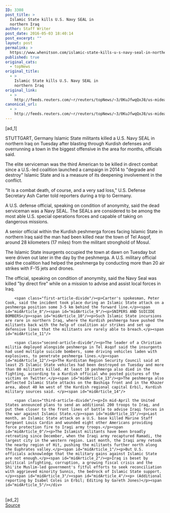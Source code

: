 ```yaml
---
ID: 3308
post_title: >
  Islamic State kills U.S. Navy SEAL in
  northern Iraq
author: Staff Writer
post_date: 2016-05-03 18:40:14
post_excerpt: ""
layout: post
permalink: >
  https://www.whenitson.com/islamic-state-kills-u-s-navy-seal-in-northern-iraq/
published: true
original_cats:
  - topNews
original_title:
  - >
    Islamic State kills U.S. Navy SEAL in
    northern Iraq
original_link:
  - >
    http://feeds.reuters.com/~r/reuters/topNews/~3/0KuJfwqQxJ8/us-mideast-crisis-iraq-usa-idUSKCN0XU0T8
canonical_url:
  - >
    http://feeds.reuters.com/~r/reuters/topNews/~3/0KuJfwqQxJ8/us-mideast-crisis-iraq-usa-idUSKCN0XU0T8
---
```

 [ad_1]
<br><div id="articleText">
<span id="midArticle_start"/>

<span id="midArticle_0"/><span class="focusParagraph" readability="6"><p><span class="articleLocation">STUTTGART, Germany</span> Islamic State militants killed a U.S. Navy SEAL in northern Iraq on Tuesday after blasting through Kurdish defenses and overrunning a town in the biggest offensive in the area for months, officials said.</p></span><span id="midArticle_1"/><p>The elite serviceman was the third American to be killed in direct combat since a U.S.-led coalition launched a campaign in 2014 to "degrade and destroy" Islamic State and is a measure of its deepening involvement in the conflict.</p><span id="midArticle_2"/><p>"It is a combat death, of course, and a very sad loss," U.S. Defense Secretary Ash Carter told reporters during a trip to Germany.</p><span id="midArticle_3"/><p>A U.S. defense official, speaking on condition of anonymity, said the dead serviceman was a Navy SEAL. The SEALs are considered to be among the most able U.S. special operations forces and capable of taking on dangerous missions.</p><span id="midArticle_4"/><p>A senior official within the Kurdish peshmerga forces facing Islamic State in northern Iraq said the man had been killed near the town of Tel Asqof, around 28 kilometers (17 miles) from the militant stronghold of Mosul.</p><span id="midArticle_5"/><p>The Islamic State insurgents occupied the town at dawn on Tuesday but were driven out later in the day by the peshmerga. A U.S. military official said the coalition had helped the peshmerga by conducting more than 20 air strikes with F-15 jets and drones. </p><span id="midArticle_6"/><p>The official, speaking on condition of anonymity, said the Navy Seal was killed "by direct fire" while on a mission to advise and assist local forces in Iraq.</p><span id="midArticle_7"/>
        
        <span class="first-article-divide"/><p>Carter's spokesman, Peter Cook, said the incident took place during an Islamic State attack on a peshmerga position some 3-5 km behind the forward line.</p><span id="midArticle_8"/><span id="midArticle_9"/><p>SNIPERS AND SUICIDE BOMBERS</p><span id="midArticle_10"/><p>Such Islamic State incursions are rare in northern Iraq, where the Kurdish peshmerga have pushed the militants back with the help of coalition air strikes and set up defensive lines that the militants are rarely able to breach.</p><span id="midArticle_11"/>
        
        <span class="second-article-divide"/><p>The leader of a Christian militia deployed alongside peshmerga in Tel Asqof said the insurgents had used multiple suicide bombers, some driving vehicles laden with explosives, to penetrate peshmerga lines.</p><span id="midArticle_12"/><p>The Kurdistan Region Security Council said at least 25 Islamic State vehicles had been destroyed on Tuesday and more than 80 militants killed. At least 10 peshmerga also died in the fighting, according to a Kurdish official who posted pictures of the victims on Twitter.</p><span id="midArticle_13"/><p>The peshmerga also deflected Islamic State attacks on the Bashiqa front and in the Khazer area, about 40 km west of the Kurdish regional capital Erbil, Kurdish military sources said. </p><span id="midArticle_14"/>
        
        <span class="third-article-divide"/><p>In mid-April the United States announced plans to send an additional 200 troops to Iraq, and put them closer to the front lines of battle to advise Iraqi forces in the war against Islamic State.</p><span id="midArticle_15"/><p>Last month, an Islamic State attack on a U.S. base killed Marine Staff Sergeant Louis Cardin and wounded eight other Americans providing force protection fire to Iraqi army troops.</p><span id="midArticle_0"/><p>The Islamist militants have been broadly retreating since December, when the Iraqi army recaptured Ramadi, the largest city in the western region. Last month, the Iraqi army retook the nearby region of Hit, pushing the militants further north along the Euphrates valley.</p><span id="midArticle_1"/><p>But U.S. officials acknowledge that the military gains against Islamic State are not enough.</p><span id="midArticle_2"/><p>Iraq is beset by political infighting, corruption, a growing fiscal crisis and the Shi'ite Muslim-led government's fitful efforts to seek reconciliation with aggrieved minority Sunnis, the bedrock of Islamic State support. </p><span id="midArticle_3"/><span id="midArticle_4"/><p> (Additional reporting by Isabel Coles in Erbil; Editing by Gareth Jones)</p><span id="midArticle_5"/></div>
<br>[ad_2]
<br><a href="http://feeds.reuters.com/~r/reuters/topNews/~3/0KuJfwqQxJ8/us-mideast-crisis-iraq-usa-idUSKCN0XU0T8">Source </a>